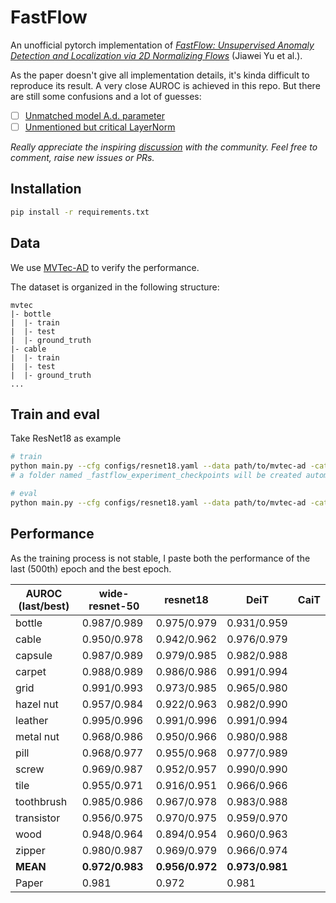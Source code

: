 # FastFlow

An unofficial pytorch implementation of [_FastFlow: Unsupervised Anomaly Detection and Localization via 2D Normalizing Flows_](https://arxiv.org/abs/2111.07677) (Jiawei Yu et al.).

As the paper doesn't give all implementation details, it's kinda difficult to reproduce its result. A very close AUROC is achieved in this repo. But there are still some confusions and a lot of guesses:
- [ ] [Unmatched model A.d. parameter](https://github.com/gathierry/FastFlow/issues/2)
- [ ] [Unmentioned but critical LayerNorm](https://github.com/gathierry/FastFlow/issues/3)

_Really appreciate the inspiring [discussion](https://github.com/AlessioGalluccio/FastFlow/issues/14) with the community. Feel free to comment, raise new issues or PRs._

## Installation

```bash
pip install -r requirements.txt
```

## Data
We use [MVTec-AD](https://www.mvtec.com/company/research/datasets/mvtec-ad) to verify the performance.

The dataset is organized in the following structure:
```
mvtec
|- bottle
|  |- train
|  |- test
|  |- ground_truth
|- cable
|  |- train
|  |- test
|  |- ground_truth
...
```
## Train and eval
Take ResNet18 as example
```bash
# train
python main.py --cfg configs/resnet18.yaml --data path/to/mvtec-ad -cat [category]
# a folder named _fastflow_experiment_checkpoints will be created automatically to save checkpoints

# eval
python main.py --cfg configs/resnet18.yaml --data path/to/mvtec-ad -cat [category] --eval -ckpt _fastflow_experiment_checkpoints/exp[index]/[epoch#].pt
```

## Performance
As the training process is not stable, I paste both the performance of the last (500th) epoch and the best epoch.

| AUROC (last/best) | wide-resnet-50 | resnet18        | DeiT            | CaiT |
| ----------------- | -------------- | --------------- | --------------- | ---- |
| bottle            | 0.987/0.989    | 0.975/0.979     | 0.931/0.959     |      |
| cable             | 0.950/0.978    | 0.942/0.962     | 0.976/0.979     |      |
| capsule           | 0.987/0.989    | 0.979/0.985     | 0.982/0.988     |      |
| carpet            | 0.988/0.989    | 0.986/0.986     | 0.991/0.994     |      |
| grid              | 0.991/0.993    | 0.973/0.985     | 0.965/0.980     |      |
| hazel nut         | 0.957/0.984    | 0.922/0.963     | 0.982/0.990     |      |
| leather           | 0.995/0.996    | 0.991/0.996     | 0.991/0.994     |      |
| metal nut         | 0.968/0.986    | 0.950/0.966     | 0.980/0.988     |      |
| pill              | 0.968/0.977    | 0.955/0.968     | 0.977/0.989     |      |
| screw             | 0.969/0.987    | 0.952/0.957     | 0.990/0.990     |      |
| tile              | 0.955/0.971    | 0.916/0.951     | 0.966/0.966     |      |
| toothbrush        | 0.985/0.986    | 0.967/0.978     | 0.983/0.988     |      |
| transistor        | 0.956/0.975    | 0.970/0.975     | 0.959/0.970     |      |
| wood              | 0.948/0.964    | 0.894/0.954     | 0.960/0.963     |      |
| zipper            | 0.980/0.987    | 0.969/0.979     | 0.966/0.974     |      |
| __MEAN__          | __0.972/0.983__ | __0.956/0.972__ | __0.973/0.981__ |      |
| Paper             | 0.981          | 0.972           | 0.981           |      |


